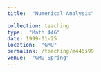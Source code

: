 ```yaml
---
title:  "Numerical Analysis"

collection: teaching
type:  "Math 446"
date: 1999-01-25
location:  "GMU"
permalink: /teaching/m446s99
venue:  "GMU Spring"
---
```

